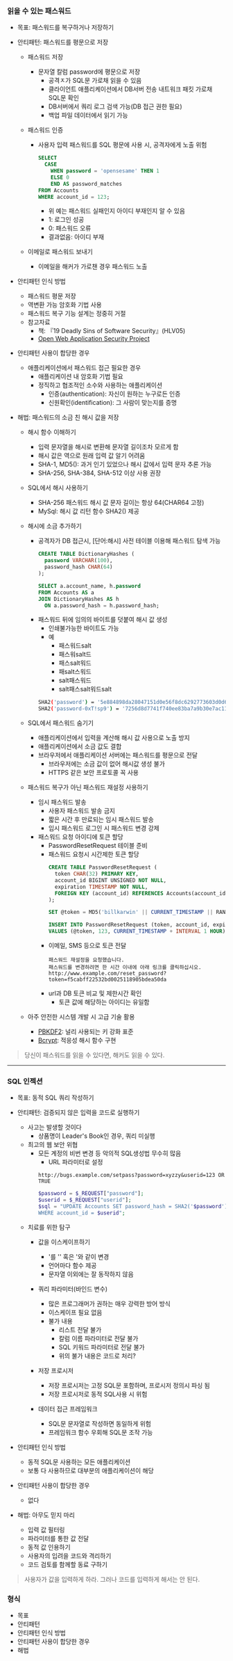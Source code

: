 ### 읽을 수 있는 패스워드

- 목표: 패스워드를 복구하거나 저장하기
- 안티패턴: 패스워드를 평문으로 저장
  - 패스워드 저장
    - 문자열 칼럼 password에 평문으로 저장
      - 공격ㅈ가 SQL문 가로채 읽을 수 있음
      - 클라이언트 애플리케이션에서 DB서버 전송 내트워크 패킷 가로채 SQL문 확인
      - DB서버에서 쿼리 로그 검색 가능(DB 접근 권한 필요)
      - 백업 파일 데이터에서 읽기 가능

  - 패스워드 인증
    - 사용자 입력 패스워드를 SQL 평문에 사용 시, 공격자에게 노출 위험
      ```SQL
      SELECT
        CASE
          WHEN password = 'opensesame' THEN 1
          ELSE 0
          END AS password_matches
      FROM Accounts
      WHERE account_id = 123;
      ```
      - 위 예는 패스워드 실패인지 아이디 부재인지 알 수 있음
      - 1: 로그인 성공
      - 0: 패스워드 오류
      - 결과없음: 아이디 부재

  - 이메일로 패스워드 보내기
    - 이메일을 해커가 가로챈 경우 패스워드 노출

- 안티패턴 인식 방법
  - 패스워드 평문 저장
  - 역변환 가능 암호화 기법 사용
  - 패스워드 복구 기능 설계는 정중히 거절
  - 참고자료
    - 책: 『19 Deadly Sins of Software Security』(HLV05)
    - [Open Web Application Security Project](http://owasp.org)

- 안티패턴 사용이 합당한 경우
  - 애플리케이션에서 패스워드 접근 필요한 경우
    - 애플리케이션 내 암호화 기법 필요
    - 정직하고 협조적인 소수와 사용하는 애플리케이션
      - 인증(authentication): 자신이 원하는 누구로든 인증
      - 신원확인(identification): 그 사람이 맞는지를 증명

- 해법: 패스워드의 소금 친 해시 값을 저장
  - 해시 함수 이해하기
    - 입력 문자열을 해시로 변환해 문자열 길이조차 모르게 함
    - 해시 값은 역으로 원래 입력 값 알기 어려움
    - SHA-1, MD5(): 과거 인기 있었으나 해시 값에서 입력 문자 추론 가능
    - SHA-256, SHA-384, SHA-512 이상 사용 권장
  - SQL에서 해시 사용하기
    - SHA-256 패스워드 해시 값 문자 길이는 항상 64(CHAR64 고정)
    - MySql: 해시 값 리턴 함수 SHA2() 제공
  - 해시에 소금 추가하기
    - 공격자가 DB 접근시, [단어:해시] 사전 테이블 이용해 패스워드 탐색 가능
      ```SQL
      CREATE TABLE DictionaryHashes (
        password VARCHAR(100),
        password_hash CHAR(64)
      );

      SELECT a.account_name, h.password
      FROM Accounts AS a
      JOIN DictionaryHashes AS h
        ON a.password_hash = h.password_hash;
      ```
    - 패스워드 뒤에 임의의 바이트를 덧붙여 해시 값 생성
      - 인쇄불가능한 바이트도 가능
      - 예
        - 패스워드salt
        - 패스워salt드
        - 패스salt워드
        - 패salt스워드
        - salt패스워드
        - salt패스salt워드salt
      ```bash
      SHA2('password') = '5e884898da28047151d0e56f8dc6292773603d0d6aabbdd62a11ef721d1542d8'
      SHA2('password-0xT!sp9') = '7256d8d7741f740ee83ba7a9b30e7ac11fcd9dbd7a0147f4cc83c62dd6e0c45b'
      ```
  - SQL에서 패스워드 숨기기
    - 애플리케이션에서 입력을 계산해 해시 값 사용으로 노출 방지
    - 애플리케이션에서 소금 값도 결합 
    - 브라우저에서 애플리케이션 서버에는 패스워드를 평문으로 전달
      - 브라우저에는 소금 값이 없어 해시값 생성 불가
      - HTTPS 같은 보안 프로토콜 꼭 사용
  - 패스워드 복구가 아닌 패스워드 재설정 사용하기
    - 임시 패스워드 발송
      - 사용자 패스워드 발송 금지
      - 짧은 시간 후 만료되는 임시 패스워드 발송
      - 임시 패스워드 로그인 시 패스워드 변경 강제
    - 패스워드 요청 아이디에 토큰 할당
      - PasswordResetRequest 테이블 준비
      - 패스워드 요청시 시간제한 토큰 할당
        ```SQL
        CREATE TABLE PasswordResetRequest (
          token CHAR(32) PRIMARY KEY,
          account_id BIGINT UNSIGNED NOT NULL,
          expiration TIMESTAMP NOT NULL,
          FOREIGN KEY (account_id) REFERENCES Accounts(account_id)
        );

        SET @token = MD5('billkarwin' || CURRENT_TIMESTAMP || RAND());

        INSERT INTO PasswordResetRequest (token, account_id, expiration)
        VALUES (@token, 123, CURRENT_TIMESTAMP + INTERVAL 1 HOUR);
        ```
      - 이메일, SMS 등으로 토큰 전달
        ```
        패스워드 재설정을 요청했습니다.
        패스워드를 변경하려면 한 시간 이내에 아래 링크를 클릭하십시오.
        http://www.example.com/reset_password?token=f5cabff22532bd0025118905bdea50da
        ```
      - url과 DB 토큰 비교 및 제한시간 확인
        - 토큰 값에 해당하는 아이디는 유일함

  - 아주 안전한 시스템 개발 시 고급 기술 활용
    - [PBKDF2](http://tools.ietf.org/html/rfc2898): 널리 사용되는 키 강화 표준
    - [Bcrypt](http://bcrypt.sourceforge.net): 적응성 해시 함수 구현

> 당신이 패스워드를 읽을 수 있다면, 해커도 읽을 수 있다.

---

### SQL 인젝션

- 목표: 동적 SQL 쿼리 작성하기
- 안티패턴: 검증되지 않은 입력을 코드로 실행하기
  - 사고는 발생할 것이다
    - 상품명이 Leader's Book인 경우, 쿼리 미실행
  - 최고의 웹 보안 위협
    - 모든 계정의 비번 변경 등 악의적 SQL생성법 무수히 많음
      - URL 파라미터로 설정
      ```
      http://bugs.example.com/setpass?password=xyzzy&userid=123 OR TRUE
      ```
      ```php
      $password = $_REQUEST["password"];
      $userid = $_REQUEST["userid"];
      $sql = "UPDATE Accounts SET password_hash = SHA2('$password')
      WHERE account_id = $userid";
      ```
  - 치료를 위한 탐구
    - 값을 이스케이프하기
      - '를 '' 혹은 \'와 같이 변경
      - 언어마다 함수 제공
      - 문자열 이외에는 잘 동작하지 않음

    - 쿼리 파라미터(바인드 변수)
      - 많은 프로그래머가 권하는 매우 강력한 방어 방식
      - 이스케이프 필요 없음
      - 불가 내용
        - 리스트 전달 불가
        - 칼럼 이름 파라미터로 전달 불가
        - SQL 키워드 파라미터로 전달 불가
        - 위의 불가 내용은 코드로 처리?

    - 저장 프로시저
      - 저장 프로시저는 고정 SQL문 포함하며, 프로시저 정의시 파싱 됨
      - 저장 프로시저로 동적 SQL사용 시 위험

    - 데이터 접근 프레임워크
      - SQL문 문자열로 작성하면 동일하게 위험
      - 프레임워크 함수 우회해 SQL문 조작 가능

- 안티패턴 인식 방법
  - 동적 SQL문 사용하는 모든 애플리케이션
  - 보통 다 사용하므로 대부분의 애플리케이션이 해당

- 안티패턴 사용이 합당한 경우
  - 없다

- 해법: 아무도 믿지 마리
  - 입력 값 필터링
  - 파라미터를 통한 값 전달
  - 동적 값 인용하기
  - 사용자의 입려을 코드와 격리하기
  - 코드 검토를 함께할 동료 구하기

> 사용자가 값을 입력하게 하라. 그러나 코드를 입력하게 해서는 안 된다.

### 형식

- 목표
- 안티패턴
- 안티패턴 인식 방법
- 안티패턴 사용이 합당한 경우
- 해법
